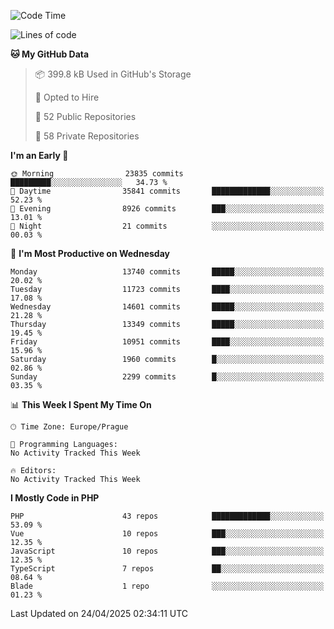<!--START_SECTION:waka-->
![Code Time](http://img.shields.io/badge/Code%20Time-1%2C584%20hrs%203%20mins-blue)

![Lines of code](https://img.shields.io/badge/From%20Hello%20World%20I%27ve%20Written-20.6%20million%20lines%20of%20code-blue)

**🐱 My GitHub Data** 

> 📦 399.8 kB Used in GitHub's Storage 
 > 
> 💼 Opted to Hire
 > 
> 📜 52 Public Repositories 
 > 
> 🔑 58 Private Repositories 
 > 
**I'm an Early 🐤** 

```text
🌞 Morning                23835 commits       █████████░░░░░░░░░░░░░░░░   34.73 % 
🌆 Daytime                35841 commits       █████████████░░░░░░░░░░░░   52.23 % 
🌃 Evening                8926 commits        ███░░░░░░░░░░░░░░░░░░░░░░   13.01 % 
🌙 Night                  21 commits          ░░░░░░░░░░░░░░░░░░░░░░░░░   00.03 % 
```
📅 **I'm Most Productive on Wednesday** 

```text
Monday                   13740 commits       █████░░░░░░░░░░░░░░░░░░░░   20.02 % 
Tuesday                  11723 commits       ████░░░░░░░░░░░░░░░░░░░░░   17.08 % 
Wednesday                14601 commits       █████░░░░░░░░░░░░░░░░░░░░   21.28 % 
Thursday                 13349 commits       █████░░░░░░░░░░░░░░░░░░░░   19.45 % 
Friday                   10951 commits       ████░░░░░░░░░░░░░░░░░░░░░   15.96 % 
Saturday                 1960 commits        █░░░░░░░░░░░░░░░░░░░░░░░░   02.86 % 
Sunday                   2299 commits        █░░░░░░░░░░░░░░░░░░░░░░░░   03.35 % 
```


📊 **This Week I Spent My Time On** 

```text
🕑︎ Time Zone: Europe/Prague

💬 Programming Languages: 
No Activity Tracked This Week

🔥 Editors: 
No Activity Tracked This Week
```

**I Mostly Code in PHP** 

```text
PHP                      43 repos            █████████████░░░░░░░░░░░░   53.09 % 
Vue                      10 repos            ███░░░░░░░░░░░░░░░░░░░░░░   12.35 % 
JavaScript               10 repos            ███░░░░░░░░░░░░░░░░░░░░░░   12.35 % 
TypeScript               7 repos             ██░░░░░░░░░░░░░░░░░░░░░░░   08.64 % 
Blade                    1 repo              ░░░░░░░░░░░░░░░░░░░░░░░░░   01.23 % 
```




 Last Updated on 24/04/2025 02:34:11 UTC
<!--END_SECTION:waka-->
<!--
**AlexKratky/AlexKratky** is a ✨ _special_ ✨ repository because its `README.md` (this file) appears on your GitHub profile.

Here are some ideas to get you started:

- 🔭 I’m currently working on ...
- 🌱 I’m currently learning ...
- 👯 I’m looking to collaborate on ...
- 🤔 I’m looking for help with ...
- 💬 Ask me about ...
- 📫 How to reach me: ...
- 😄 Pronouns: ...
- ⚡ Fun fact: ...
-->
